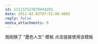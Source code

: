 ```yaml
---
id: 111137527879444293
date: 2011-02-02T07:51:00.000Z
reply: false
media_attachments: 0
---
```


我刚换了 “墨色人生” 模板 点击链接使用该模板 ​​​​

